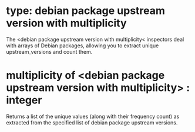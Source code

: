# type: debian package upstream version with multiplicity

The &lt;debian package upstream version with multiplicity&lt; inspectors deal with arrays of Debian packages, allowing you to extract unique upstream_versions and count them.

# multiplicity of &lt;debian package upstream version with multiplicity&gt; : integer

Returns a list of the unique values (along with their frequency count) as extracted from the specified list of debian package upstream versions.
